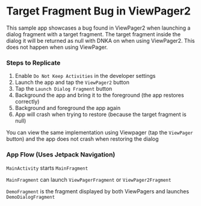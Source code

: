 # Target Fragment Bug in ViewPager2

This sample app showcases a bug found in ViewPager2 when launching a dialog fragment with a target fragment. The target fragment inside the dialog it will be returned as null with DNKA on when using ViewPager2. This does not happen when using ViewPager.


### Steps to Replicate
1. Enable `Do Not Keep Activities` in the developer settings
2. Launch the app and tap the `ViewPager2` button
3. Tap the `Launch Dialog Fragment` button
4. Background the app and bring it to the foreground (the app restores correctly)
5. Background and foreground the app again
6. App will crash when trying to restore (because the target fragment is null)

You can view the same implementation using Viewpager (tap the `ViewPager` button) and the app does not crash when restoring the dialog


### App Flow (Uses Jetpack Navigation)

`MainActivity` starts `MainFragment`

`MainFragment` can launch `ViewPagerFragment` or `ViewPager2Fragment`

`DemoFragment` is the fragment displayed by both ViewPagers and launches `DemoDialogFragment`

